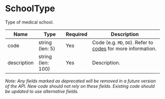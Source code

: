 # SchoolType

Type of medical school.

| Name | Type | Required | Description |
| - | - | - | - | 
| code | string (len: 5)| Yes | Code (e.g. `MD`, `DO`). Refer to [codes](https://github.com/fsmb/api-docs/tree/master/docs/codes) for more information. |
| description | string (len: 100) | Yes | Description. |

*Note: Any fields marked as deprecated will be removed in a future version of the API. New code should not rely on these fields. Existing code should be updated to use alternative fields.*
